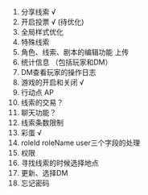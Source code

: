 1. 分享线索 √
2. 开启投票 √ (待优化)
3. 全局样式优化
4. 特殊线索
5. 角色、线索、剧本的编辑功能 上传
6. 统计信息 （包括玩家和DM）
7. DM查看玩家的操作日志
8. 游戏的开启和关闭 √
9. 行动点 AP
10. 线索的交易？ 
11. 聊天功能？
12. 线索条数限制
13. 彩蛋 √
14. roleId roleName user三个字段的处理 
15. 权限
16. 寻找线索的时候选择地点
17. 更新、选择DM
18. 忘记密码
